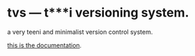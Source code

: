 # tvs — t\**\*i versioning system.

a very teeni and minimalist version control system.

[this is the documentation](DOCS.md).
